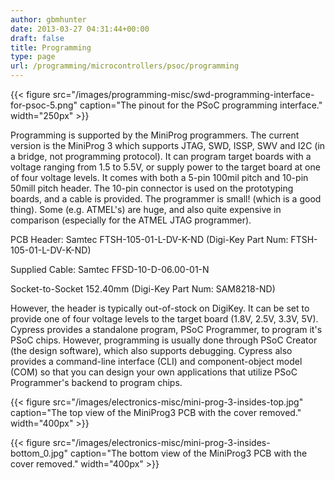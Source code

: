 ```yaml
---
author: gbmhunter
date: 2013-03-27 04:31:44+00:00
draft: false
title: Programming
type: page
url: /programming/microcontrollers/psoc/programming
---
```


{{< figure src="/images/programming-misc/swd-programming-interface-for-psoc-5.png" caption="The pinout for the PSoC programming interface."  width="250px" >}}




Programming is supported by the MiniProg programmers. The current version is the MiniProg 3 which supports JTAG, SWD, ISSP, SWV and I2C (in a bridge, not programming protocol). It can program target boards with a voltage ranging from 1.5 to 5.5V, or supply power to the target board at one of four voltage levels. It comes with both a 5-pin 100mil pitch and 10-pin 50mill pitch header. The 10-pin connector is used on the prototyping boards, and a cable is provided. The programmer is small! (which is a good thing). Some (e.g. ATMEL's) are huge, and also quite expensive in comparison (especially for the ATMEL JTAG programmer).




PCB Header: Samtec FTSH-105-01-L-DV-K-ND (Digi-Key Part Num: FTSH-105-01-L-DV-K-ND)  

 Supplied Cable: Samtec FFSD-10-D-06.00-01-N  

 Socket-to-Socket 152.40mm (Digi-Key Part Num: SAM8218-ND)




However, the header is typically out-of-stock on DigiKey. It can be set to provide one of four voltage levels to the target board (1.8V, 2.5V, 3.3V, 5V). Cypress provides a standalone program, PSoC Programmer, to program it's PSoC chips. However, programming is usually done through PSoC Creator (the design software), which also supports debugging. Cypress also provides a command-line interface (CLI) and component-object model (COM) so that you can design your own applications that utilize PSoC Programmer's backend to program chips.




{{< figure src="/images/electronics-misc/mini-prog-3-insides-top.jpg" caption="The top view of the MiniProg3 PCB with the cover removed."  width="400px" >}}




{{< figure src="/images/electronics-misc/mini-prog-3-insides-bottom_0.jpg" caption="The bottom view of the MiniProg3 PCB with the cover removed."  width="400px" >}}
